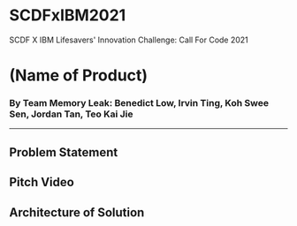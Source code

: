 # SCDFxIBM2021
SCDF X IBM Lifesavers' Innovation Challenge: Call For Code 2021

# (Name of Product)
### By Team Memory Leak: Benedict Low, Irvin Ting, Koh Swee Sen, Jordan Tan, Teo Kai Jie

-----
## Problem Statement


## Pitch Video


## Architecture of Solution

